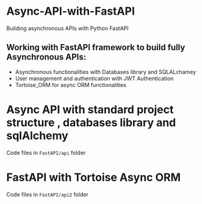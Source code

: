 # Async-API-with-FastAPI
Building asynchronous APIs with Python FastAPI

## Working with FastAPI framework to build fully Asynchronous APIs:
- Asynchronous functionalities with Databases library and SQLALchamey 
- User management and authentication with JWT Authentication 
- Tortoise_ORM for async ORM functionalities  



# Async API with standard project structure , databases library and sqlAlchemy
 Code files in `FastAPI/api` folder
# FastAPI with Tortoise Async ORM 
 Code files in `FastAPI/api2` folder